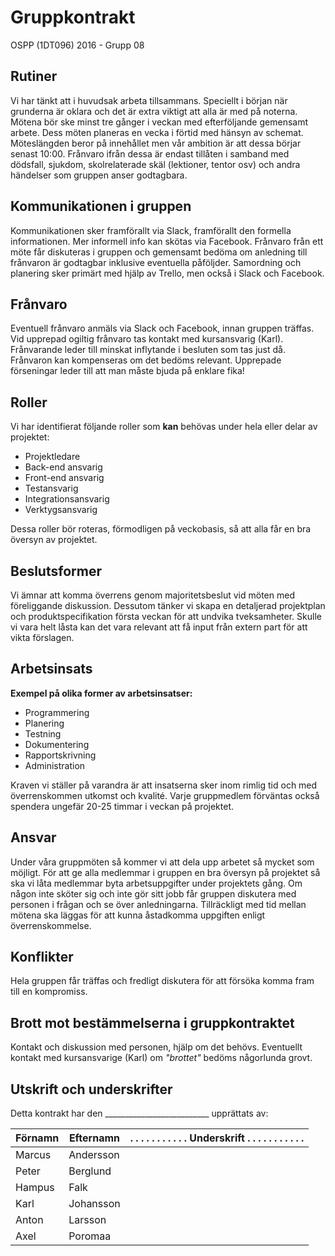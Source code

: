 # Gruppkontrakt

OSPP (1DT096) 2016 - Grupp 08


## Rutiner
Vi har tänkt att i huvudsak arbeta tillsammans. Speciellt i början när grunderna är oklara och det är extra viktigt att alla är med på noterna. Mötena bör ske minst tre gånger i veckan med efterföljande gemensamt arbete. Dess möten planeras en vecka i förtid med hänsyn av schemat. Möteslängden beror på innehållet men vår ambition är att dessa börjar senast 10:00. Frånvaro ifrån dessa är endast tillåten i samband med dödsfall, sjukdom, skolrelaterade skäl (lektioner, tentor osv) och andra händelser som gruppen anser godtagbara.


## Kommunikationen i gruppen
Kommunikationen sker framförallt via Slack, framförallt den formella informationen. Mer informell info kan skötas via Facebook. Frånvaro från ett möte får diskuteras i gruppen och gemensamt bedöma om anledning till frånvaron är godtagbar inklusive eventuella påföljder. Samordning och planering sker primärt med hjälp av Trello, men också i Slack och Facebook.


## Frånvaro
Eventuell frånvaro anmäls via Slack och Facebook, innan gruppen träffas. Vid upprepad ogiltig frånvaro tas kontakt med kursansvarig (Karl). Frånvarande leder till minskat inflytande i besluten som tas just då. Frånvaron kan kompenseras om det bedöms relevant. Upprepade förseningar leder till att man måste bjuda på enklare fika!


## Roller
Vi har identifierat följande roller som **kan** behövas under hela eller delar av projektet:
- Projektledare
- Back-end ansvarig
- Front-end ansvarig
- Testansvarig
- Integrationsansvarig
- Verktygsansvarig

Dessa roller bör roteras, förmodligen på veckobasis, så att alla får en bra översyn av projektet.


## Beslutsformer
Vi ämnar att komma överrens genom majoritetsbeslut vid möten med föreliggande diskussion. Dessutom tänker vi skapa en detaljerad projektplan och produktspecifikation första veckan för att undvika tveksamheter. Skulle vi vara helt låsta kan det vara relevant att få input från extern part för att vikta förslagen.


## Arbetsinsats
**Exempel på olika former av arbetsinsatser:**
- Programmering
- Planering
- Testning
- Dokumentering
- Rapportskrivning
- Administration

Kraven vi ställer på varandra är att insatserna sker inom rimlig tid och med överrenskommen utkomst och kvalité. Varje gruppmedlem förväntas också spendera ungefär 20-25 timmar i veckan på projektet.


## Ansvar
Under våra gruppmöten så kommer vi att dela upp arbetet så mycket som möjligt. För att ge alla medlemmar i gruppen en bra översyn på projektet så ska vi låta medlemmar byta arbetsuppgifter under projektets gång. Om någon inte sköter sig och inte gör sitt jobb får gruppen diskutera med personen i frågan och se över anledningarna. Tillräckligt med tid mellan mötena ska läggas för att kunna åstadkomma uppgiften enligt överrenskommelse.
 

## Konflikter
Hela gruppen får träffas och fredligt diskutera för att försöka komma fram till en kompromiss. 


## Brott mot bestämmelserna i gruppkontraktet
Kontakt och diskussion med personen, hjälp om det behövs. Eventuellt kontakt med kursansvarige (Karl) om *"brottet"* bedöms någorlunda grovt.


## Utskrift och underskrifter

Detta kontrakt har den __________________________  upprättats av:


Förnamn | Efternamn | . . . . . . . . . . . Underskrift . . . . . . . . . . .
--------|-----------|------------
Marcus  | Andersson |
Peter   | Berglund  |
Hampus  | Falk      |
Karl    | Johansson |
Anton   | Larsson   |
Axel    | Poromaa   |
